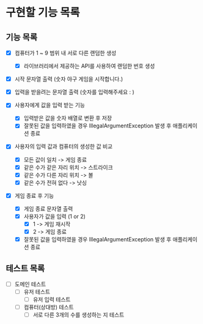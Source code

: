 
# 구현할 기능 목록

## 기능 목록
- [x] 컴퓨터가 1 ~ 9 범위 내 서로 다른 랜덤한 생성
  - [x] 라이브러리에서 제공하는 API를 사용하여 랜덤한 번호 생성
  
- [x] 시작 문자열 출력 (숫자 야구 게임을 시작합니다.)

- [x] 입력을 받을려는 문자열 출력 (숫자를 입력해주세요 : )

- [x] 사용자에게 값을 입력 받는 기능
  - [x] 입력받은 값을 숫자 배열로 변환 후 저장
  - [x] 잘못된 값을 입력하였을 경우 IllegalArgumentException 발생 후 애플리케이션 종료

- [x] 사용자의 입력 값과 컴퓨터의 생성한 값 비교
  - [x] 모든 값이 일치 -> 게임 종료
  - [x] 같은 수가 같은 자리 위치 -> 스트라이크
  - [x] 같은 수가 다른 자리 위치 -> 볼 
  - [x] 같은 수가 전혀 없다 -> 낫싱

- [x] 게임 종료 후 기능
  - [x] 게임 종료 문자열 출력
  - [x] 사용자가 값을 입력 (1 or 2)
    - [x] 1 -> 게임 재시작
    - [x] 2 -> 게임 종료
  - [x] 잘못된 값을 입력하였을 경우 IllegalArgumentException 발생 후 애플리케이션 종료

## 테스트 목록
- [ ] 도메인 테스트
  - [ ] 유저 테스트
    - [ ] 유저 입력 테스트
  - [ ] 컴퓨터(상대방) 테스트
    - [ ] 서로 다른 3개의 수를 생성하는 지 테스트
